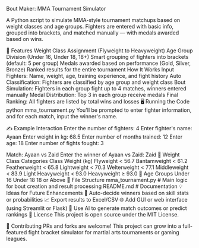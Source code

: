  Bout Maker: MMA Tournament Simulator

A Python script to simulate MMA-style tournament matchups based on weight classes and age groups. Fighters are entered with basic info, grouped into brackets, and matched manually — with medals awarded based on wins.

🚀 Features
 Weight Class Assignment (Flyweight to Heavyweight)
 Age Group Division (Under 16, Under 18, 18+)
 Smart grouping of fighters into brackets (default: 5 per group)
 Medals awarded based on performance (Gold, Silver, Bronze)
 Ranked results for the entire tournament
 How It Works
Input Fighters: Name, weight, age, training experience, and fight history
Auto Classification: Fighters are classified by age group and weight class
Bout Simulation: Fighters in each group fight up to 4 matches, winners entered manually
Medal Distribution: Top 3 in each group receive medals
Final Ranking: All fighters are listed by total wins and losses
🖥️ Running the Code
python mma_tournament.py
You'll be prompted to enter fighter information, and for each match, input the winner's name.

✍️ Example Interaction
Enter the number of fighters: 4
Enter fighter's name: Ayaan
Enter weight in kg: 68.5
Enter number of months trained: 12
Enter age: 18
Enter number of fights fought: 3

Match: Ayaan vs Zaid
Enter the winner of Ayaan vs Zaid: Zaid
🧠 Weight Class Categories
Class	Weight (kg)
Flyweight	< 56.7
Bantamweight	< 61.2
Featherweight	< 65.8
Lightweight	< 70.3
Welterweight	< 77.1
Middleweight	< 83.9
Light Heavyweight	< 93.0
Heavyweight	≥ 93.0
🎂 Age Groups
Under 16
Under 18
18 or Above
📄 File Structure
mma_tournament.py   # Main logic for bout creation and result processing
README.md           # Documentation
💡 Ideas for Future Enhancements
🤖 Auto-decide winners based on skill stats or probabilities
📈 Export results to Excel/CSV
🌐 Add GUI or web interface (using Streamlit or Flask)
🧠 Use AI to generate match outcomes or predict rankings
📜 License
This project is open source under the MIT  License.

🤝 Contributing
PRs and forks are welcome! This project can grow into a full-featured fight bracket simulator for martial arts tournaments or gaming leagues.
